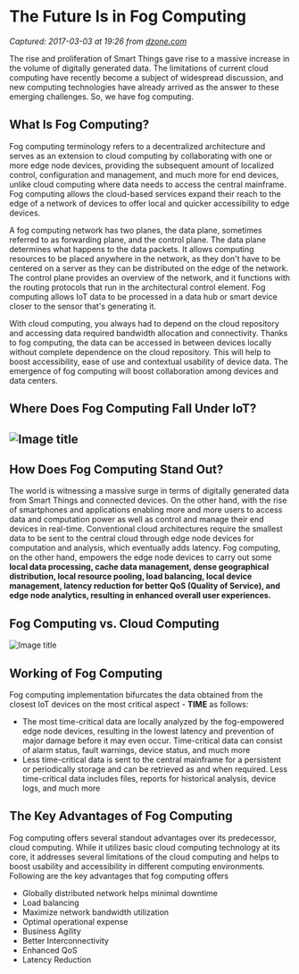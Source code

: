 # The Future Is in Fog Computing

_Captured: 2017-03-03 at 19:26 from [dzone.com](https://dzone.com/articles/future-is-in-fog-computing?edition=273883&utm_source=Daily%20Digest&utm_medium=email&utm_campaign=dd%202017-03-03)_

The rise and proliferation of Smart Things gave rise to a massive increase in the volume of digitally generated data. The limitations of current cloud computing have recently become a subject of widespread discussion, and new computing technologies have already arrived as the answer to these emerging challenges. So, we have fog computing.

## **What Is Fog Computing?**

Fog computing terminology refers to a decentralized architecture and serves as an extension to cloud computing by collaborating with one or more edge node devices, providing the subsequent amount of localized control, configuration and management, and much more for end devices, unlike cloud computing where data needs to access the central mainframe. Fog computing allows the cloud-based services expand their reach to the edge of a network of devices to offer local and quicker accessibility to edge devices.

A fog computing network has two planes, the data plane, sometimes referred to as forwarding plane, and the control plane. The data plane determines what happens to the data packets. It allows computing resources to be placed anywhere in the network, as they don't have to be centered on a server as they can be distributed on the edge of the network. The control plane provides an overview of the network, and it functions with the routing protocols that run in the architectural control element. Fog computing allows IoT data to be processed in a data hub or smart device closer to the sensor that's generating it.

With cloud computing, you always had to depend on the cloud repository and accessing data required bandwidth allocation and connectivity. Thanks to fog computing, the data can be accessed in between devices locally without complete dependence on the cloud repository. This will help to boost accessibility, ease of use and contextual usability of device data. The emergence of fog computing will boost collaboration among devices and data centers.

## **Where Does Fog Computing Fall Under IoT?**

## ![Image title](http://volansys.com/wp-content/uploads/2017/02/Picture10.png)

## **How Does Fog Computing Stand Out?**

The world is witnessing a massive surge in terms of digitally generated data from Smart Things and connected devices. On the other hand, with the rise of smartphones and applications enabling more and more users to access data and computation power as well as control and manage their end devices in real-time. Conventional cloud architectures require the smallest data to be sent to the central cloud through edge node devices for computation and analysis, which eventually adds latency. Fog computing, on the other hand, empowers the edge node devices to carry out some **local data processing, cache data management, dense geographical distribution, local resource pooling, load balancing, local device management, latency reduction for better QoS (Quality of Service), and edge node analytics, **resulting in enhanced overall user experiences**.**

## **Fog Computing vs. Cloud Computing**

![Image title](http://volansys.com/wp-content/uploads/2017/02/Picture11.png)

## **Working of Fog Computing**

Fog computing implementation bifurcates the data obtained from the closest IoT devices on the most critical aspect - **TIME** as follows:

  * The most time-critical data are locally analyzed by the fog-empowered edge node devices, resulting in the lowest latency and prevention of major damage before it may even occur. Time-critical data can consist of alarm status, fault warnings, device status, and much more
  * Less time-critical data is sent to the central mainframe for a persistent or periodically storage and can be retrieved as and when required. Less time-critical data includes files, reports for historical analysis, device logs, and much more

## **The Key Advantages of Fog Computing**

Fog computing offers several standout advantages over its predecessor, cloud computing. While it utilizes basic cloud computing technology at its core, it addresses several limitations of the cloud computing and helps to boost usability and accessibility in different computing environments. Following are the key advantages that fog computing offers

  * Globally distributed network helps minimal downtime
  * Load balancing
  * Maximize network bandwidth utilization
  * Optimal operational expense
  * Business Agility
  * Better Interconnectivity
  * Enhanced QoS
  * Latency Reduction
